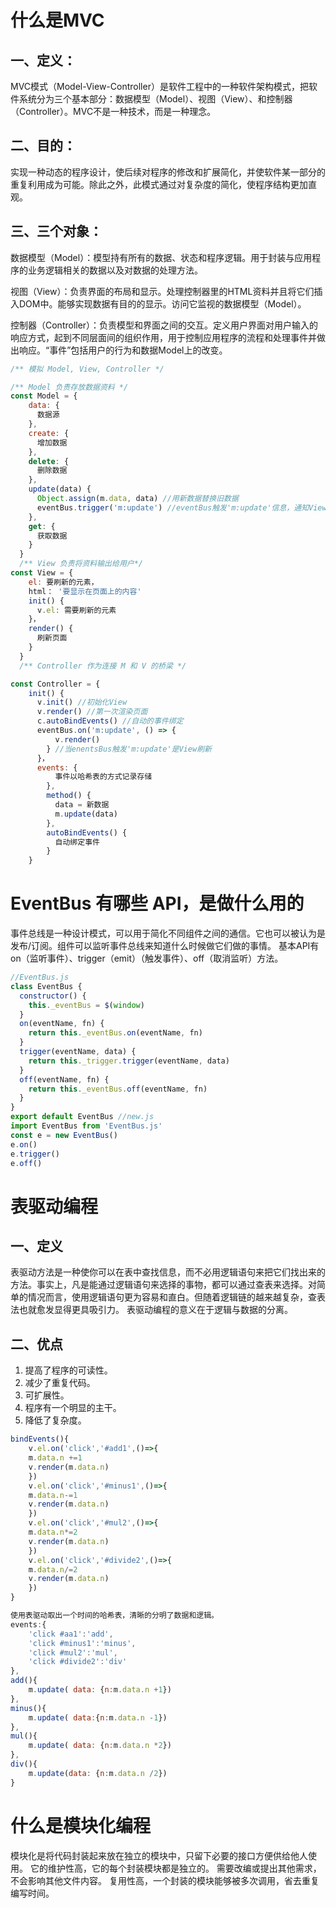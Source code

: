 # 什么是MVC
## 一、定义：
MVC模式（Model-View-Controller）是软件工程中的一种软件架构模式，把软件系统分为三个基本部分：数据模型（Model）、视图（View）、和控制器（Controller）。MVC不是一种技术，而是一种理念。
## 二、目的：
实现一种动态的程序设计，使后续对程序的修改和扩展简化，并使软件某一部分的重复利用成为可能。除此之外，此模式通过对复杂度的简化，使程序结构更加直观。
## 三、三个对象：
数据模型（Model）：模型持有所有的数据、状态和程序逻辑。用于封装与应用程序的业务逻辑相关的数据以及对数据的处理方法。

视图（View）：负责界面的布局和显示。处理控制器里的HTML资料并且将它们插入DOM中。能够实现数据有目的的显示。访问它监视的数据模型（Model）。

控制器（Controller）：负责模型和界面之间的交互。定义用户界面对用户输入的响应方式，起到不同层面间的组织作用，用于控制应用程序的流程和处理事件并做出响应。“事件”包括用户的行为和数据Model上的改变。
```js
/** 模拟 Model, View, Controller */

/** Model 负责存放数据资料 */
const Model = {
    data: {
      数据源
    },
    create: {
      增加数据
    },
    delete: {
      删除数据
    },
    update(data) {
      Object.assign(m.data, data) //用新数据替换旧数据 
      eventBus.trigger('m:update') //eventBus触发'm:update'信息，通知View刷新界面 
    },
    get: {
      获取数据
    }
  }
  /** View 负责将资料输出给用户*/
const View = {
    el: 要刷新的元素，
    html： '要显示在页面上的内容'
    init() {
      v.el: 需要刷新的元素
    }，
    render() {
      刷新页面
    }
  }
  /** Controller 作为连接 M 和 V 的桥梁 */

const Controller = {
    init() {
      v.init() //初始化View 
      v.render() //第一次渲染页面 
      c.autoBindEvents() //自动的事件绑定 
      eventBus.on('m:update', () => {
          v.render()
        } //当enentsBus触发'm:update'是View刷新 
      }，
      events: {
          事件以哈希表的方式记录存储
        },
        method() {
          data = 新数据
          m.update(data)
        },
        autoBindEvents() {
          自动绑定事件
        }
    }
```

# EventBus 有哪些 API，是做什么用的
事件总线是一种设计模式，可以用于简化不同组件之间的通信。它也可以被认为是发布/订阅。组件可以监听事件总线来知道什么时候做它们做的事情。
基本API有on（监听事件）、trigger（emit）（触发事件）、off（取消监听）方法。
```js
//EventBus.js 
class EventBus {
  constructor() {
    this._eventBus = $(window)
  }
  on(eventName, fn) {
    return this._eventBus.on(eventName, fn)
  }
  trigger(eventName, data) {
    return this._trigger.trigger(eventName, data)
  }
  off(eventName, fn) {
    return this._eventBus.off(eventName, fn)
  }
}
export default EventBus //new.js 
import EventBus from 'EventBus.js'
const e = new EventBus()
e.on()
e.trigger()
e.off()
```

# 表驱动编程
## 一、定义
表驱动方法是一种使你可以在表中查找信息，而不必用逻辑语句来把它们找出来的方法。事实上，凡是能通过逻辑语句来选择的事物，都可以通过查表来选择。对简单的情况而言，使用逻辑语句更为容易和直白。但随着逻辑链的越来越复杂，查表法也就愈发显得更具吸引力。
表驱动编程的意义在于逻辑与数据的分离。
## 二、优点
1. 提高了程序的可读性。
2. 减少了重复代码。
3. 可扩展性。
4. 程序有一个明显的主干。
5. 降低了复杂度。
```js
bindEvents(){
    v.el.on('click','#add1',()=>{
    m.data.n +=1
    v.render(m.data.n)
    })
    v.el.on('click','#minus1',()=>{
    m.data.n-=1
    v.render(m.data.n)
    })
    v.el.on('click','#mul2',()=>{
    m.data.n*=2
    v.render(m.data.n)
    })
    v.el.on('click','#divide2',()=>{
    m.data.n/=2
    v.render(m.data.n)
    })
}

使用表驱动取出一个时间的哈希表，清晰的分明了数据和逻辑。
events:{
    'click #aa1':'add',
    'click #minus1':'minus',
    'click #mul2':'mul',
    'click #divide2':'div'
},
add(){
    m.update( data: {n:m.data.n +1})
},
minus(){
    m.update( data:{n:m.data.n -1})
},
mul(){
    m.update( data: {n:m.data.n *2})
},
div(){
    m.update(data: {n:m.data.n /2})
}
```
# 什么是模块化编程
模块化是将代码封装起来放在独立的模块中，只留下必要的接口方便供给他人使用。
它的维护性高，它的每个封装模块都是独立的。
需要改编或提出其他需求，不会影响其他文件内容。
复用性高，一个封装的模块能够被多次调用，省去重复编写时间。
